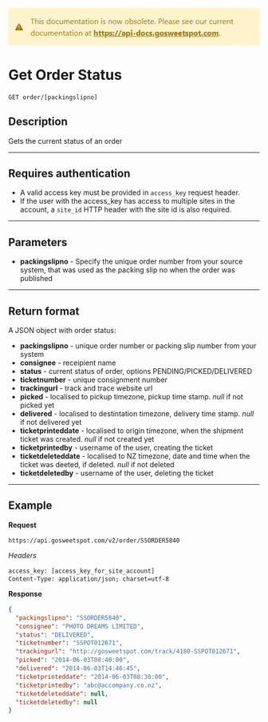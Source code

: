 [![](../obsolete-banner.png)](https://api-docs.gosweetspot.com/)

# Get Order Status

    GET order/[packingslipno]

## Description
Gets the current status of an order

***

## Requires authentication
* A valid access key must be provided in `access_key` request header.
* If the user with the access_key has access to multiple sites in the account, a `site_id` HTTP header with the site id is also required.

***

## Parameters
- **packingslipno** - Specify the unique order number from your source system, that was used as the packing slip no when the order was published

***

## Return format
A JSON object with order status:

- **packingslipno** - unique order number or packing slip number from your system
- **consignee** - receipient name
- **status** - current status of order, options PENDING/PICKED/DELIVERED
- **ticketnumber** - unique consignment number
- **trackingurl** - track and trace website url
- **picked** - localised to pickup timezone, pickup time stamp. *null* if not picked yet
- **delivered** - localised to destintation timezone, delivery time stamp. *null* if not delivered yet
- **ticketprinteddate** - localised to origin timezone, when the shipment ticket was created. *null* if not created yet
- **ticketprintedby** - username of the user, creating the ticket
- **ticketdeleteddate** - localised to NZ timezone, date and time when the ticket was deeted, if deleted. *null* if not deleted
- **ticketdeletedby** - username of the user, deleting the ticket


***

## Example
**Request**

    https://api.gosweetspot.com/v2/order/SSORDER5840
    

*Headers*

    access_key: [access_key_for_site_account]
    Content-Type: application/json; charset=utf-8

    

**Response** 
``` json
{
  "packingslipno": "SSORDER5840",
  "consignee": "PHOTO DREAMS LIMITED",
  "status": "DELIVERED",
  "ticketnumber": "SSPOT012671",
  "trackingurl": "http://gosweetspot.com/track/4180-SSPOT012671",
  "picked": "2014-06-03T08:40:00",
  "delivered": "2014-06-03T14:46:45",
  "ticketprinteddate": "2014-06-03T08:30:00",
  "ticketprintedby": "abc@accompany.co.nz",
  "ticketdeleteddate": null,
  "ticketdeletedby": null
}
```

